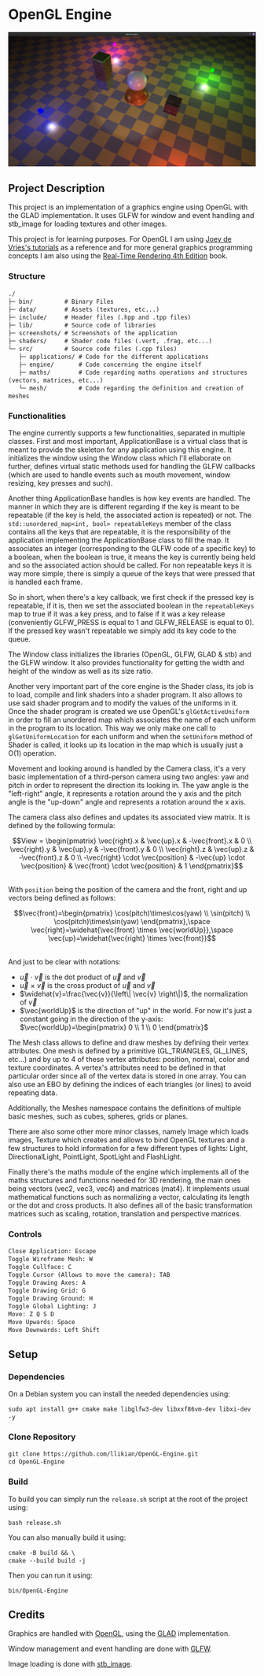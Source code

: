 # OpenGL Engine
![Screenshot from 2025-01-19 14-47-40.png](screenshots/Screenshot%20from%202025-01-19%2014-47-40.png)

## Project Description
This project is an implementation of a graphics engine using OpenGL with the GLAD implementation.
It uses GLFW for window and event handling and stb_image for loading textures and other images.

This project is for learning purposes. For OpenGL I am using [Joey de Vries's tutorials](https://learnopengl.com/)
as a reference and for more general graphics programming concepts I am also using the [Real-Time Rendering 4th Edition](https://www.realtimerendering.com/)
book.

### Structure
```
./
├─ bin/         # Binary Files
├─ data/        # Assets (textures, etc...)
├─ include/     # Header files (.hpp and .tpp files)
├─ lib/         # Source code of libraries
├─ screenshots/ # Screenshots of the application
├─ shaders/     # Shader code files (.vert, .frag, etc...)
└─ src/         # Source code files (.cpp files)
   ├─ applications/ # Code for the different applications
   ├─ engine/       # Code concerning the engine itself
   ├─ maths/        # Code regarding maths operations and structures (vectors, matrices, etc...)
   └─ mesh/         # Code regarding the definition and creation of meshes
```

### Functionalities
The engine currently supports a few functionalities, separated in multiple classes. First and most
important, ApplicationBase is a virtual class that is meant to provide the skeleton for any application
using this engine. It initializes the window using the Window class which I'll ellaborate on further,
defines virtual static methods used for handling the GLFW callbacks (which are used to handle events such
as mouth movement, window resizing, key presses and such).

Another thing ApplicationBase handles is how key events are handled. The manner in which they are is
different regarding if the key is meant to be repeatable (if the key is held, the associated action
is repeated) or not. The `std::unordered_map<int, bool> repeatableKeys` member of the class contains all the
keys that are repeatable, it is the responsibility of the application implementing the ApplicationBase
class to fill the map. It associates an integer (corresponding to the GLFW code of a specific key) to
a boolean, when the boolean is true, it means the key is currently being held and so the associated
action should be called. For non repeatable keys it is way more simple, there is simply a queue of the
keys that were pressed that is handled each frame.

So in short, when there's a key callback, we first check if the pressed key is repeatable, if it is,
then we set the associated boolean in the `repeatableKeys` map to true if it was a key press, and to
false if it was a key release (conveniently GLFW_PRESS is equal to 1 and GLFW_RELEASE is equal to 0).
If the pressed key wasn't repeatable we simply add its key code to the queue.

The Window class initializes the libraries (OpenGL, GLFW, GLAD & stb) and the GLFW window. It also
provides functionality for getting the width and height of the window as well as its size ratio.

Another very important part of the core engine is the Shader class, its job is to load, compile and
link shaders into a shader program. It also allows to use said shader program and to modify the values
of the uniforms in it. Once the shader program is created we use OpenGL's `glGetActiveUniform` in order
to fill an unordered map which associates the name of each uniform in the program to its location.
This way we only make one call to `glGetUniformLocation` for each uniform and when the `setUniform`
method of Shader is called, it looks up its location in the map which is usually just a O(1) operation.

Movement and looking around is handled by the Camera class, it's a very basic implementation of a
third-person camera using two angles: yaw and pitch in order to represent the direction its looking
in. The yaw angle is the "left-right" angle, it represents a rotation around the y axis and the pitch
angle is the "up-down" angle and represents a rotation around the x axis.

The camera class also defines and updates its associated view matrix. It is defined by the following
formula:
```math
View = \begin{pmatrix}
    \vec{right}.x & \vec{up}.x & -\vec{front}.x & 0 \\
    \vec{right}.y & \vec{up}.y & -\vec{front}.y & 0 \\
    \vec{right}.z & \vec{up}.z & -\vec{front}.z & 0 \\
    -\vec{right} \cdot \vec{position} & -\vec{up} \cdot \vec{position} & \vec{front} \cdot \vec{position} & 1
\end{pmatrix}
```

\
With `position` being the position of the camera and the front, right and up vectors being defined as
follows:
```math
\vec{front}=\begin{pmatrix} \cos(pitch)\times\cos(yaw) \\ \sin(pitch) \\ \cos(pitch)\times\sin(yaw) \end{pmatrix},\space
\vec{right}=\widehat{\vec{front} \times \vec{worldUp}},\space
\vec{up}=\widehat{\vec{right} \times \vec{front}}
```

\
And just to be clear with notations:
- $`\vec{u}`$ $`\cdot`$ $`\vec{v}`$ is the dot product of $`\vec{u}`$ and $`\vec{v}`$
- $`\vec{u}`$ $`\times`$ $`\vec{v}`$ is the cross product of $`\vec{u}`$ and $`\vec{v}`$
- $`\widehat{v}=\frac{\vec{v}}{\left\| \vec{v} \right\|}`$, the normalization of $`\vec{v}`$
- $`\vec{worldUp}`$ is the direction of "up" in the world. For now it's just a constant going in the direction
of the y-axis: $`\vec{worldUp}=\begin{pmatrix} 0 \\ 1 \\ 0 \end{pmatrix}`$

The Mesh class allows to define and draw meshes by defining their vertex attributes. One mesh is defined
by a primitive (GL_TRIANGLES, GL_LINES, etc...) and by up to 4 of these vertex attributes: position,
normal, color and texture coordinates. A vertex's attributes need to be defined in that particular order
since all of the vertex data is stored in one array. You can also use an EBO by defining the indices
of each triangles (or lines) to avoid repeating data.

Additionally, the Meshes namespace contains the definitions of multiple basic meshes, such as cubes,
spheres, grids or planes.

There are also some other more minor classes, namely Image which loads images, Texture which creates
and allows to bind OpenGL textures and a few structures to hold information for a few different types
of lights: Light, DirectionalLight, PointLight, SpotLight and FlashLight.

Finally there's the maths module of the engine which implements all of the maths structures and functions
needed for 3D rendering, the main ones being vectors (vec2, vec3, vec4) and matrices (mat4). It implements
usual mathematical functions such as normalizing a vector, calculating its length or the dot and cross
products. It also defines all of the basic transformation matrices such as scaling, rotation, translation
and perspective matrices.

### Controls
```
Close Application: Escape
Toggle Wireframe Mesh: W
Toggle Cullface: C
Toggle Cursor (Allows to move the camera): TAB
Toggle Drawing Axes: A
Toggle Drawing Grid: G
Toggle Drawing Ground: H
Toggle Global Lighting: J
Move: Z Q S D
Move Upwards: Space
Move Downwards: Left Shift
```

## Setup
### Dependencies
On a Debian system you can install the needed dependencies using:
```shell
sudo apt install g++ cmake make libglfw3-dev libxxf86vm-dev libxi-dev -y
```

### Clone Repository
```shell
git clone https://github.com/llikian/OpenGL-Engine.git
cd OpenGL-Engine
```

### Build
To build you can simply run the `release.sh` script at the root of the project using:
```shell
bash release.sh
```

You can also manually build it using:
```shell
cmake -B build && \
cmake --build build -j
```

Then you can run it using:
```shell
bin/OpenGL-Engine
```

## Credits
Graphics are handled with [OpenGL](https://www.opengl.org/), using the [GLAD](https://github.com/Dav1dde/glad) implementation.

Window management and event handling are done with [GLFW](https://www.glfw.org/).

Image loading is done with [stb_image](https://github.com/nothings/stb).